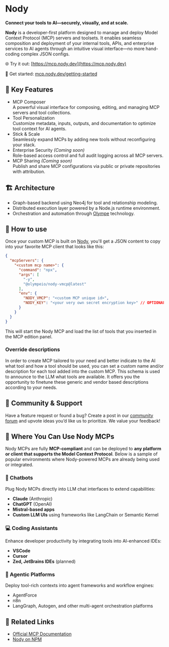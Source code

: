 # Nody

**Connect your tools to AI—securely, visually, and at scale.**

**Nody** is a developer-first platform designed to manage and deploy Model Context Protocol (MCP) servers and toolsets. It enables seamless composition and deployment of your internal tools, APIs, and enterprise services to AI agents through an intuitive visual interface—no more hand-coding complex JSON configs. 

🌐 Try it out: [https://mcp.nody.dev](https://mcp.nody.dev)

🚀 Get started: [mcp.nody.dev/getting-started](mcp.nody.dev/getting-started)

## 🔧 Key Features 

- MCP Composer<br/>
  A powerful visual interface for composing, editing, and managing MCP servers and tool collections. 
- Tool Personalization<br/>
  Customize metadata, inputs, outputs, and documentation to optimize tool context for AI agents. 
- Stick & Scale<br/>
  Seamlessly expand MCPs by adding new tools without reconfiguring your stack.
- Enterprise Security _(Coming soon)_ <br/>
  Role-based access control and full audit logging across all MCP servers. 
- MCP Sharing _(Coming soon)_ <br/>
  Publish and share MCP configurations via public or private repositories with attribution. 

## 🏗️ Architecture 

- Graph-based backend using Neo4j for tool and relationship modeling. 
- Distributed execution layer powered by a Node.js runtime environment. 
- Orchestration and automation through [Olympe](https://www.olympe.io/) technology.

## 📖 How to use

Once your custom MCP is built on [Nody](mcp.nody.dev), you'll get a JSON content to copy into your favorite MCP client that looks like this:

```JSON
{
  "mcpServers": {
    "<custom mcp name>": {
      "command": "npx",
      "args": [
        "-y",
        "@olympeio/nody-vmcp@latest"
      ],
      "env": {
        "NODY_VMCP": "<custom MCP unique id>",
        "NODY_KEY": "<your very own secret encryption key>" // OPTIONAL, used when authenticated, required to use secret values
      }
    }
  }
}
```

This will start the Nody MCP and load the list of tools that you inserted in the MCP edition panel.

### Override descriptions

In order to create MCP tailored to your need and better indicate to the AI what tool and how a tool should be used, you can set a custom name and/or description for each tool added into the custom MCP. 
This schema is used to announce to the LLM what tools are available. It offers you the opportunity to finetune these generic and vendor based descriptions according to your needs.

## 💬 Community & Support 

Have a feature request or found a bug? Create a post in our [community forum](https://forum.olympe.io/) and upvote ideas you’d like us to prioritize. We value your feedback! 

## 🧩 Where You Can Use Nody MCPs 

Nody MCPs are fully **MCP-compliant** and can be deployed to **any platform or client that supports the Model Context Protocol**. Below is a sample of popular environments where Nody-powered MCPs are already being used or integrated. 

### 🤖 Chatbots 

Plug Nody MCPs directly into LLM chat interfaces to extend capabilities: 

- **Claude** (Anthropic)
- **ChatGPT** (OpenAI) 
- **Mistral-based apps**
- **Custom LLM UIs** using frameworks like LangChain or Semantic Kernel 

### 💻 Coding Assistants 

Enhance developer productivity by integrating tools into AI-enhanced IDEs: 

- **VSCode**
- **Cursor**
- **Zed, JetBrains IDEs** (planned)

### 🧠 Agentic Platforms 

Deploy tool-rich contexts into agent frameworks and workflow engines: 

- AgentForce 
- n8n
- LangGraph, Autogen, and other multi-agent orchestration platforms 

## 🔗 Related Links 

- [Official MCP Documentation](https://modelcontextprotocol.io)
- [Nody on NPM](https://www.npmjs.com/package/@olympeio/nody-vmcp)

 
